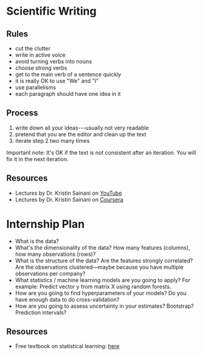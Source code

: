 # Scientific Writing

## Rules

* cut the clutter
* write in active voice
* avoid turning verbs into nouns
* choose strong verbs
* get to the main verb of a sentence quickly
* it is really OK to use "We" and "I"
* use parallelisms
* each paragraph should have one idea in it

## Process

1. write down all your ideas---usually not very readable
2. pretend that you are the editor and clean up the text
3. iterate step 2 two many times

Important note: It's OK if the text is not consistent after an iteration. You will fix it in the next iteration.

## Resources

* Lectures by Dr. Kristin Sainani on [YouTube](https://www.youtube.com/channel/UC-wb-n89yM0lBiP2QltsDaA/)
* Lectures by Dr. Kristin Sainani on [Coursera](https://www.coursera.org/learn/sciwrite)

# Internship Plan

* What is the data?
* What's the dimensionality of the data? How many features (columns), how many observations (rows)?
* What is the structure of the data? Are the features strongly correlated? Are the observations clustered—maybe because you have multiple observations per company? 
* What statistics / machine learning models are you going to apply? For example: Predict vector y from matrix X using random forests.
* How are you going to find hyperparameters of your models? Do you have enough data to do cross-validation?
* How are you going to assess uncertainty in your estimates? Bootstrap? Prediction intervals?

## Resources

* Free textbook on statistical learning: [here](https://www.statlearning.com)
